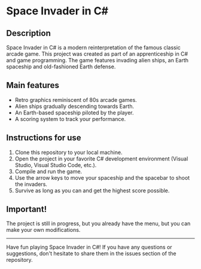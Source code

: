 # Space Invader in C#
<!-- ![Space Invader](link_to_a_image) -->

## Description

Space Invader in C# is a modern reinterpretation of the famous classic arcade game. This project was created as part of an apprenticeship in C# and game programming. The game features invading alien ships, an Earth spaceship and old-fashioned Earth defense.

## Main features

- Retro graphics reminiscent of 80s arcade games.
- Alien ships gradually descending towards Earth.
- An Earth-based spaceship piloted by the player.
- A scoring system to track your performance.

## Instructions for use

1. Clone this repository to your local machine.
2. Open the project in your favorite C# development environment (Visual Studio, Visual Studio Code, etc.).
3. Compile and run the game.
4. Use the arrow keys to move your spaceship and the spacebar to shoot the invaders.
5. Survive as long as you can and get the highest score possible.

## Important!
The project is still in progress, but you already have the menu, but you can make your own modifications.

---

Have fun playing Space Invader in C#! If you have any questions or suggestions, don't hesitate to share them in the issues section of the repository.
